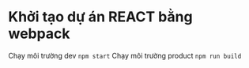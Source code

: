# Khởi tạo dự án REACT bằng webpack

Chạy môi trường dev `npm start`
Chạy môi trường product `npm run build`
